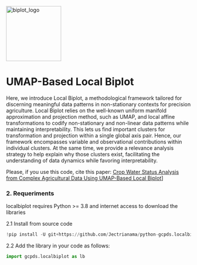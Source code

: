<img src="_images/localbip_logo.png" alt="biplot_logo" style="width: 150px;"/> 

# UMAP-Based Local Biplot


Here, we introduce Local Biplot, a methodological framework tailored for discerning meaningful data patterns in non-stationary contexts for precision agriculture. Local Biplot relies on the well-known uniform manifold approximation and projection method, such as UMAP, and local affine transformations to codify non-stationary and non-linear data patterns while maintaining interpretability. This lets us find important clusters for transformation and projection within a single global axis pair. Hence, our framework encompasses variable and observational contributions within individual clusters. At the same time, we provide a relevance analysis strategy to help explain why those clusters exist, facilitating the understanding of data dynamics while favoring interpretability.

Please, if you use this code, cite this paper: [Crop Water Status Analysis from Complex Agricultural Data Using UMAP-Based Local Biplot](https://www.mdpi.com/2072-4292/16/15/2854)]


### 2. Requeriments


localbiplot requires Python >= 3.8 and internet access to download the libraries

2.1 Install from source code


```python
!pip install -U git+https://github.com/Jectrianama/python-gcpds.localbiplot.git --quiet

```

2.2 Add the library in your code as follows:


```python
import gcpds.localbiplot as lb
```



